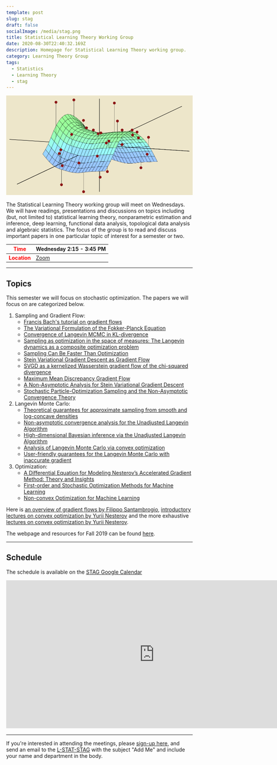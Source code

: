 ```yaml
---
template: post
slug: stag
draft: false
socialImage: /media/stag.png
title: Statistical Learning Theory Working Group
date: 2020-08-30T22:40:32.169Z
description: Homepage for Statistical Learning Theory working group.
category: Learning Theory Group
tags:
  - Statistics
  - Learning Theory
  - stag
---
```

![](/media/stag.png)

The Statistical Learning Theory working group will meet on Wednesdays. We will have readings, presentations and discussions on topics including (but, not limited to) statistical learning theory, nonparametric estimation and inference, deep learning, functional data analysis, topological data analysis and algebraic statistics. The focus of the group is to read and discuss important papers in one particular topic of interest for a semester or two.

| <span style="color: red"> Time </span>         | Wednesday 2:15 - 3:45 PM                                                      |
| ---------------------------------------------- | ----------------------------------------------------------------------------- |
| <span style="color: red"> **Location** </span> | [Zoom](https://psu.zoom.us/j/8996273242?pwd=VVo5UGhydE0wZFQxRnZWcGZsbXhZUT09) |


---

## Topics

This semester we will focus on stochastic optimization. The papers we will focus on are categorized below.

1. Sampling and Gradient Flow:
    * [Francis Bach's tutorial on gradient flows](https://francisbach.com/gradient-flows/)
    * [The Variational Formulation of the Fokker-Planck Equation](https://www-dimat.unipv.it/savare/Ravello2010/JKO.pdf)
    * [Convergence of Langevin MCMC in
KL-divergence](https://arxiv.org/pdf/1705.09048.pdf)
    * [Sampling as optimization in the space of measures:
The Langevin dynamics as a composite optimization problem](https://arxiv.org/pdf/1802.08089.pdf)
    * [Sampling Can Be Faster Than Optimization](https://arxiv.org/pdf/1811.08413.pdf)
    * [Stein Variational Gradient Descent as Gradient Flow](https://arxiv.org/pdf/1704.07520.pdf)
    * [SVGD as a kernelized Wasserstein gradient flow of the chi-squared divergence](https://arxiv.org/pdf/2006.02509.pdf)
    * [Maximum Mean Discrepancy Gradient Flow](https://arxiv.org/pdf/1906.04370.pdf)
    * [A Non-Asymptotic Analysis for
Stein Variational Gradient Descent](https://arxiv.org/pdf/2006.09797.pdf)
    * [Stochastic Particle-Optimization Sampling and the Non-Asymptotic Convergence Theory](https://arxiv.org/pdf/1809.01293.pdf)
1. Langevin Monte Carlo:
    * [Theoretical guarantees for approximate sampling from smooth and log-concave densities](https://arxiv.org/pdf/1412.7392.pdf)
    * [Non-asymptotic convergence analysis for the Unadjusted Langevin Algorithm](https://arxiv.org/pdf/1507.05021.pdf)
    * [High-dimensional Bayesian inference via the Unadjusted
Langevin Algorithm](https://arxiv.org/pdf/1605.01559.pdf)
    * [Analysis of Langevin Monte Carlo via convex optimization](https://arxiv.org/pdf/1802.09188.pdf)
    * [User-friendly guarantees for the Langevin Monte Carlo with inaccurate gradient](https://arxiv.org/abs/1710.00095)
1. Optimization:
    * [A Differential Equation for Modeling Nesterov’s Accelerated
Gradient Method: Theory and Insights](https://arxiv.org/pdf/1503.01243.pdf)
    * [First-order and Stochastic Optimization Methods for Machine Learning](https://link.springer.com/book/10.1007%2F978-3-030-39568-1)
    * [Non-convex Optimization for Machine Learning](https://www.prateekjain.org/publications/all_papers/JainK17_FTML.pdf)


Here is [an overview of gradient flows by Filippo Santambrogio](https://arxiv.org/pdf/1609.03890.pdf), [introductory lectures on  convex optimization by Yurii Nesterov](https://www.springer.com/gp/book/9781402075537) and the more exhaustive [lectures on  convex optimization by Yurii Nesterov](https://www.springer.com/gp/book/9783319915777).

The webpage and resources for Fall 2019 can be found [here](https://sidvishwanath.com/posts/stag-2019).

---

## Schedule

The schedule is available on the [STAG Google Calendar](https://calendar.google.com/calendar?cid=dDNqbXA3MWcyZ2Uya241NGtoN2FmbDM1dWdAZ3JvdXAuY2FsZW5kYXIuZ29vZ2xlLmNvbQ)

<iframe src="https://calendar.google.com/calendar/embed?height=400&amp;wkst=1&amp;bgcolor=%237CB342&amp;ctz=America%2FNew_York&amp;src=dDNqbXA3MWcyZ2Uya241NGtoN2FmbDM1dWdAZ3JvdXAuY2FsZW5kYXIuZ29vZ2xlLmNvbQ&amp;color=%238E24AA&amp;showTitle=0&amp;showNav=0&amp;showDate=1&amp;showPrint=0&amp;showTabs=1&amp;showCalendars=0&amp;mode=AGENDA" style="border-width:0" width="800" height="400" frameborder="0" scrolling="no"></iframe>


---


If you're interested in attending the meetings, please [sign-up here](https://forms.gle/xFZGmoPqh75gaj4X6), and send an email to the [L-STAT-STAG](mailto:l-stat-stag-subscribe-request@lists.psu.edu) with the subject "Add Me" and include your name and department in the body.
